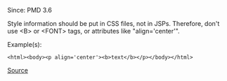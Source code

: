 Since: PMD 3.6

Style information should be put in CSS files, not in JSPs. Therefore, don't use &lt;B> or &lt;FONT> tags, or attributes like "align='center'".

Example(s):
```
<html><body><p align='center'><b>text</b></p></body></html>
```

[Source](https://pmd.github.io/pmd-5.5.4/pmd-jsp/rules/jsp/basic.html#NoInlineStyleInformation)
